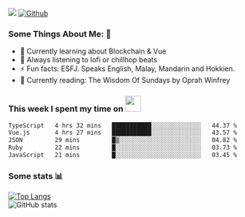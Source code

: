 ![](https://visitor-badge.laobi.icu/badge?page_id=seanho96.seanho96)
[![Github](https://img.shields.io/github/followers/seanho96?label=Follow&style=social)](https://github.com/seanho96)

### Some Things About Me: 👋
- 🌱 Currently learning about Blockchain & Vue
- :musical_note: Always listening to lofi or chillhop beats
- :zap: Fun facts: ESFJ. Speaks English, Malay, Mandarin and Hokkien.
- :book: Currently reading: The Wisdom Of Sundays by Oprah Winfrey

### This week I spent my time on <img src="https://media.giphy.com/media/SvQzkTQb3ZwKcj1QTO/giphy.gif" width="32">

<!--START_SECTION:waka-->

```txt
TypeScript   4 hrs 32 mins   ███████████░░░░░░░░░░░░░░   44.37 %
Vue.js       4 hrs 27 mins   ███████████░░░░░░░░░░░░░░   43.57 %
JSON         29 mins         █▒░░░░░░░░░░░░░░░░░░░░░░░   04.82 %
Ruby         22 mins         █░░░░░░░░░░░░░░░░░░░░░░░░   03.73 %
JavaScript   21 mins         █░░░░░░░░░░░░░░░░░░░░░░░░   03.45 %
```

<!--END_SECTION:waka-->

### Some stats 📊

[![Top Langs](https://github-readme-stats.vercel.app/api/top-langs/?username=seanho96&layout=compact&theme=graywhite)](https://github.com/anuraghazra/github-readme-stats)
<br/>
![GitHub stats](https://github-readme-stats.vercel.app/api?username=seanho96&show_icons=true&theme=graywhite)

